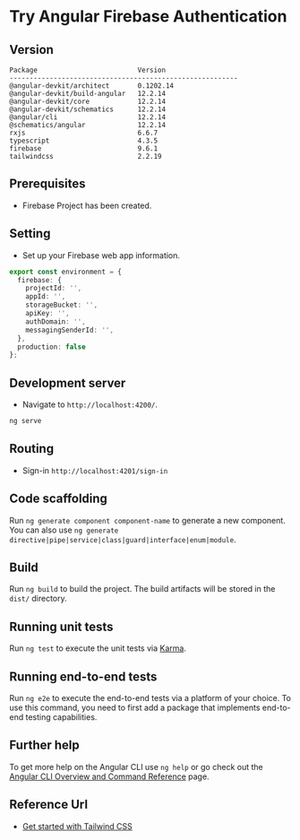 # Try Angular Firebase Authentication

## Version

```
Package                         Version
---------------------------------------------------------
@angular-devkit/architect       0.1202.14
@angular-devkit/build-angular   12.2.14
@angular-devkit/core            12.2.14
@angular-devkit/schematics      12.2.14
@angular/cli                    12.2.14
@schematics/angular             12.2.14
rxjs                            6.6.7
typescript                      4.3.5
firebase                        9.6.1
tailwindcss                     2.2.19
```

## Prerequisites

- Firebase Project has been created.

## Setting

- Set up your Firebase web app information.

```typescript:src/environments/environment.ts
export const environment = {
  firebase: {
    projectId: '',
    appId: '',
    storageBucket: '',
    apiKey: '',
    authDomain: '',
    messagingSenderId: '',
  },
  production: false
};
```

## Development server

- Navigate to `http://localhost:4200/`.

```bash
ng serve
```

## Routing

- Sign-in `http://localhost:4201/sign-in`

## Code scaffolding

Run `ng generate component component-name` to generate a new component. You can also use `ng generate directive|pipe|service|class|guard|interface|enum|module`.

## Build

Run `ng build` to build the project. The build artifacts will be stored in the `dist/` directory.

## Running unit tests

Run `ng test` to execute the unit tests via [Karma](https://karma-runner.github.io).

## Running end-to-end tests

Run `ng e2e` to execute the end-to-end tests via a platform of your choice. To use this command, you need to first add a package that implements end-to-end testing capabilities.

## Further help

To get more help on the Angular CLI use `ng help` or go check out the [Angular CLI Overview and Command Reference](https://angular.io/cli) page.

## Reference Url

- [Get started with Tailwind CSS](https://tailwindcss.com/docs/installation)
